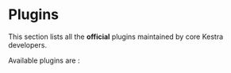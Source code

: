 # Plugins

This section lists all the **official** plugins maintained by core Kestra developers.   

Available plugins are : 

<ChildTableOfContents />
